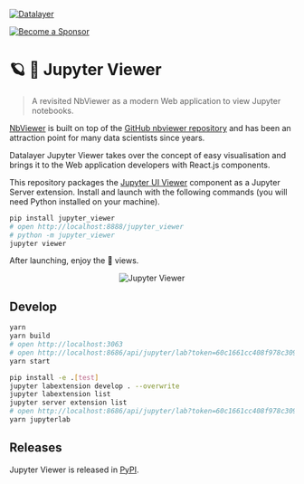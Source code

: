 [![Datalayer](https://assets.datalayer.tech/datalayer-25.svg)](https://datalayer.io)

[![Become a Sponsor](https://img.shields.io/static/v1?label=Become%20a%20Sponsor&message=%E2%9D%A4&logo=GitHub&style=flat&color=1ABC9C)](https://github.com/sponsors/datalayer)

# 🪐 👀 Jupyter Viewer

> A revisited NbViewer as a modern Web application to view Jupyter notebooks.

[NbViewer](https://nbviewer.org) is built on top of the [GitHub nbviewer repository](https://github.com/jupyter/nbviewer) and has been an attraction point for many data scientists since years.

Datalayer Jupyter Viewer takes over the concept of easy visualisation and brings it to the Web application developers with React.js components.

This repository packages the [Jupyter UI Viewer](https://jupyter-ui.datalayer.tech/docs/components/viewer) component as a Jupyter Server extension. Install and launch with the following commands (you will need Python installed on your machine).

```bash
pip install jupyter_viewer
# open http://localhost:8888/jupyter_viewer
# python -m jupyter_viewer
jupyter viewer
```

After launching, enjoy the 👀 views.

<div align="center" style="text-align: center">
  <img alt="Jupyter Viewer" src="https://datalayer-jupyter-examples.s3.amazonaws.com/jupyter-viewer.gif" />
</div>

## Develop

```bash
yarn
yarn build
# open http://localhost:3063
# open http://localhost:8686/api/jupyter/lab?token=60c1661cc408f978c309d04157af55c9588ff9557c9380e4fb50785750703da6
yarn start
```

```bash
pip install -e .[test]
jupyter labextension develop . --overwrite
jupyter labextension list
jupyter server extension list
# open http://localhost:8686/api/jupyter/lab?token=60c1661cc408f978c309d04157af55c9588ff9557c9380e4fb50785750703da6
yarn jupyterlab
```

## Releases

Jupyter Viewer is released in [PyPI](https://pypi.org/project/jupyter-viewer).
